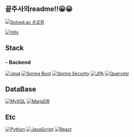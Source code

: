 ## 끝주사의readme!!😀😀

[![Solved.ac
프로필](http://mazassumnida.wtf/api/v2/generate_badge?boj=wldbs4746)](https://solved.ac/wldbs4746)

[![Hits](https://hits.seeyoufarm.com/api/count/incr/badge.svg?url=https%3A%2F%2Fgithub.com%2Fsukangpunch&count_bg=%2379C83D&title_bg=%23555555&icon=&icon_color=%23E7E7E7&title=hits&edge_flat=false)](https://hits.seeyoufarm.com)

## Stack
### - Backend

[![Java](https://img.shields.io/badge/Java-blue)](https://www.java.com)
[![Spring Boot](https://img.shields.io/badge/Spring%20Boot-brightgreen)](https://spring.io/projects/spring-boot)
[![Spring Security](https://img.shields.io/badge/Spring%20Security-brightgreen)](https://spring.io/projects/spring-security)
[![JPA](https://img.shields.io/badge/JPA-blue)](https://spring.io/projects/spring-data-jpa)
[![Querydsl](https://img.shields.io/badge/Querydsl-blue)](https://github.com/querydsl/querydsl)

## DataBase
[![MySQL](https://img.shields.io/badge/MySQL-lightblue)](https://www.mysql.com)
[![MariaDB](https://img.shields.io/badge/MariaDB-lightgrey)](https://mariadb.org)

## Etc
[![Python](https://img.shields.io/badge/Python-blue)](https://www.python.org)
[![JavaScript](https://img.shields.io/badge/JavaScript-yellow)](https://www.javascript.com)
[![React](https://img.shields.io/badge/React-blue)](https://reactjs.org)



